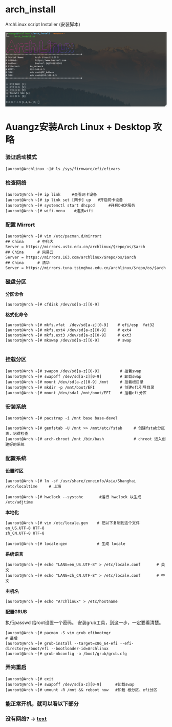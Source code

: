 # arch_install
ArchLinux script Installer (安装脚本)

![Image text](https://raw.githubusercontent.com/BaSierL/arch_install/master/screenshot1.png)


# Auangz安装Arch Linux + Desktop 攻略

### 验证启动模式
```
[auroot@Archlinux ~]# ls /sys/firmware/efi/efivars
```

### 检查网络
```
[auroot@Arch ~]# ip link     #查看网卡设备
[auroot@Arch ~]# ip link set [网卡] up   #开启网卡设备
[auroot@Arch ~]# systemctl start dhcpcd      #开启DHCP服务
[auroot@Arch ~]# wifi-menu    #连接wifi
```

### 配置 Mirrort
```
[auroot@Arch ~]# vim /etc/pacman.d/mirrort
## China      # 中科大
Server = https://mirrors.ustc.edu.cn/archlinux/$repo/os/$arch
## China      # 网易云
Server = https://mirrors.163.com/archlinux/$repo/os/$arch
## China      # 清华
Server = https://mirrors.tuna.tsinghua.edu.cn/archlinux/$repo/os/$arch
```

### 磁盘分区

**分区命令**
```
[auroot@Arch ~]# cfdisk /dev/sd[a-z][0-9] 
```
**格式化命令**
```
[auroot@Arch ~]# mkfs.vfat  /dev/sd[a-z][0-9]    # efi/esp  fat32  
[auroot@Arch ~]# mkfs.ext4 /dev/sd[a-z][0-9]     # ext4 
[auroot@Arch ~]# mkfs.ext3 /dev/sd[a-z][0-9]     # ext3
[auroot@Arch ~]# mkswap /dev/sd[a-z][0-9]        # swap
  
```

### 挂载分区
```
[auroot@Arch ~]# swapon /dev/sd[a-z][0-9]         # 挂着swap
[auroot@Arch ~]# swapoff /dev/sd[a-z][0-9]        # 卸载swap  
[auroot@Arch ~]# mount /dev/sd[a-z][0-9] /mnt     # 挂着根目录
[auroot@Arch ~]# mkdir -p /mnt/boot/EFI           # 创建efi引导目录
[auroot@Arch ~]# mount /dev/sda1 /mnt/boot/EFI    # 挂着efi分区
```

### 安装系统
```
[auroot@Arch ~]# pacstrap -i /mnt base base-devel
```
```
[auroot@Arch ~]# genfstab -U /mnt >> /mnt/etc/fstab     # 创建fstab分区表，记得检查
[auroot@Arch ~]# arch-chroot /mnt /bin/bash             # chroot 进入创建好的系统
```

### 配置系统
**设置时区**
```
[auroot@Arch ~]# ln -sf /usr/share/zoneinfo/Asia/Shanghai /etc/localtime     # 上海

[auroot@Arch ~]# hwclock --systohc       #运行 hwclock 以生成 /etc/adjtime
```

**本地化**
```
[auroot@Arch ~]# vim /etc/locale.gen    # 把以下复制到这个文件
en_US.UTF-8 UTF-8
zh_CN.UTF-8 UTF-8  

[auroot@Arch ~]# locale-gen             # 生成 locale
```

**系统语言**
```
[auroot@Arch ~]# echo "LANG=en_US.UTF-8" > /etc/locale.conf       # 英文
[auroot@Arch ~]# echo "LANG=zh_CN.UTF-8" > /etc/locale.conf       # 中文
```

**主机名**
```
[auroot@Arch ~]# echo "Archlinux" > /etc/hostname
```
**配置GRUB**

执行passwd 给root设置一个密码。
安装grub工具，到这一步，一定要看清楚。
```
[auroot@Arch ~]# pacman -S vim grub efibootmgr
# 最后
[auroot@Arch ~]# grub-install --target=x86_64-efi --efi-directory=/boot/efi --bootloader-id=Archlinux
[auroot@Arch ~]# grub-mkconfig -o /boot/grub/grub.cfg
```

### 弄完重启
```
[auroot@Arch ~]# exit
[auroot@Arch ~]# swapoff /dev/sd[a-z][0-9]      #卸载swap
[auroot@Arch ~]# umount -R /mnt && reboot now   #卸载 根分区、efi分区
```

### 能正常开机，就可以看以下部分
### 没有网络? -> [text](https://github.com/BaSierL/arch_install/blob/master/README.md#%E6%A3%80%E6%9F%A5%E7%BD%91%E7%BB%9C)








